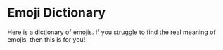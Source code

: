 # Emoji Dictionary

Here is a dictionary of emojis. If you struggle to find the real meaning of emojis, then this is for you!
